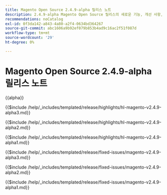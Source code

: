 ```yaml
---
title: Magento Open Source 2.4.9-alpha 릴리스 노트
description: 2.4.9-alpha Magento Open Source 릴리스의 새로운 기능, 개선 사항, 버그 수정 및 알려진 문제에 대해 알아봅니다.
recommendations: noCatalog
exl-id: 0f3da142-a843-4a80-a2f4-0634bd364267
source-git-commit: abc1606a9b92ef079b853b4ad9c16ac2f51f087d
workflow-type: tm+mt
source-wordcount: '29'
ht-degree: 0%

---
```



# Magento Open Source 2.4.9-alpha 릴리스 노트

{{alpha}}

<!-- Highlights in v2.4.9-alpha3 -->

{{$include /help/_includes/templated/release/highlights/hl-magento-v2.4.9-alpha3.md}}

<!-- Highlights in v2.4.9-alpha2 -->

{{$include /help/_includes/templated/release/highlights/hl-magento-v2.4.9-alpha2.md}}

<!-- Highlights in v2.4.9-alpha1 -->

{{$include /help/_includes/templated/release/highlights/hl-magento-v2.4.9-alpha1.md}}

<!-- Fixed issues in v2.4.9-alpha3 -->

{{$include /help/_includes/templated/release/fixed-issues/magento-v2.4.9-alpha3.md}}

<!-- Fixed issues in v2.4.9-alpha2 -->

{{$include /help/_includes/templated/release/fixed-issues/magento-v2.4.9-alpha2.md}}

<!-- Fixed issues in v2.4.9-alpha1 -->

{{$include /help/_includes/templated/release/fixed-issues/magento-v2.4.9-alpha1.md}}

<!-- Last updated from includes: 2025-09-22 16:48:02 -->
